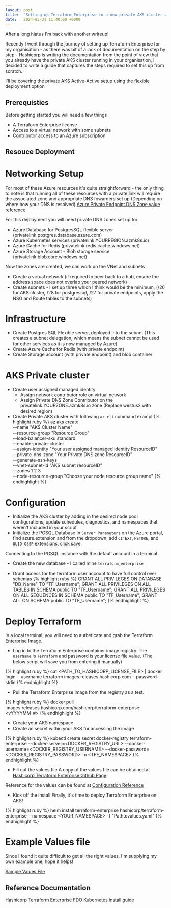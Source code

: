 ```yaml
---
layout: post
title:  "Setting up Terraform Enterprise in a new private AKS cluster with the new Flexible Deployment Option"
date:   2024-05-31 11:40:00 +0000
---
```

After a long hiatus I'm back with another writeup!

Recently I went through the journey of setting up Terraform Enterprise for my organisation - as there was bit of a lack of documentation on the step by step - Hashicorp is writing the documentation from the point of view that you already have the private AKS cluster running in your organisation, I decided to write a guide that captures the steps required to set this up from scratch.

I'll be covering the private AKS Active-Active setup using the flexible deployment option

## Prerequisties

Before getting started you will need a few things

- A Terraform Enterprise license
- Access to a virtual network with some subnets
- Contributor access to an Azure subscription


## Resouce Deployment
# Networking Setup

For most of these Azure resources it's quite straightforward - the only thing to note is that running all of these resources with a private link will require the associated zone and appropriate DNS fowarders set up (Depending on where how your DNS is resolved)
[Azure Private Endpoint DNS Zone value reference]

For this deployment you will need private DNS zones set up for 

- Azure Database for PostgresSQL flexible server (privatelink.postgres.database.azure.com)
- Azure Kubernetes services (privatelink.YOURREGION.azmk8s.io)
- Azure Cache for Redis (privatelink.redis.cache.windows.net)
- Azure Storage Account - Blob storage service (privatelink.blob.core.windows.net)

Now the zones are created, we can work on the VNet and subnets

- Create a virtual network (if required to peer back to a hub, ensure the address space does not overlap your peered network)
- Create subnets - I set up three which I think would be the minimum, 
(/26 for AKS cluster, /28 for postgressql, /27 for private endpoints, apply the NSG and Route tables to the subnets)

# Infrastructure
- Create Postgres SQL Flexible server, deployed into the subnet (This creates a subnet delegation, which means the subnet cannot be used for other services as it is now managed by Azure)
- Create Azure Cache for Redis (with private endpoint)
- Create Storage account (with private endpoint) and blob container

# AKS Private cluster 
- Create user assigned managed identity
    - Assign network contributor role on virtual network
    - Assign Private DNS Zone Contributor on the privatelink.YOURZONE.azmk8s.io zone (Replace westus2 with desired region)
- Create Private AKS cluster with following `az cli` command exampl
{% highlight ruby %}
az aks create \
    --name "AKS Cluster Name" \
    --resource-group "Resource Group" \
    --load-balancer-sku standard \
    --enable-private-cluster \
    --assign-identity "Your user assigned managed identity ResourceID" \
    --private-dns-zone "Your Private DNS zone ResourceID" \
    --generate-ssh-keys \
    --vnet-subnet-id "AKS subnet resourceID" \
    --zones 1 2 3 \
    --node-resource-group "Choose your node resource group name"
{% endhighlight %}

# Configuration 
- Initialize the AKS cluster by adding in the desired node pool configurations, update schedules, diagnostics, and namespaces that weren't included in your script
- Initialize the PGSQL Database 
In `Server Parameters` on the Azure portal, find azure.extension and from the dropdown, add `CITEXT`, `HSTORE`, and `UUID-OSSP` extensions, click save.

Connecting to the PGSQL instance with the default account in a terminal

- Create the new database - I called mine `terraform_enterprise`

- Grant access for the terraform user account to have full control over schemas
{% highlight ruby %}
GRANT ALL PRIVILEGES ON DATABASE "DB_Name" TO "TF_Username";
GRANT ALL PRIVILEGES ON ALL TABLES IN SCHEMA public TO "TF_Username";
GRANT ALL PRIVILEGES ON ALL SEQUENCES IN SCHEMA public TO "TF_Username";
GRANT ALL ON SCHEMA public TO "TF_Username";
{% endhighlight %}

# Deploy Terraform
In a local terminal, you will need to autheticate and grab the Terraform Enterprise Image. 

- Log in to the Terraform Enterprise container image registry.
The `UserName` is `Terraform` and password is your license file value. (The below script will save you from entering it manually)

{% highlight ruby %}
cat <PATH_TO_HASHICORP_LICENSE_FILE> |  docker login --username terraform images.releases.hashicorp.com --password-stdin
{% endhighlight %}

- Pull the Terraform Enterprise image from the registry as a test.

{% highlight ruby %}
docker pull images.releases.hashicorp.com/hashicorp/terraform-enterprise:<vYYYYMM-#>
{% endhighlight %}

- Create your AKS namespace 
- Create an secret within your AKS for accessing the image 

{% highlight ruby %}
kubectl create secret docker-registry terraform-enterprise --docker-server=<DOCKER_REGISTRY_URL> --docker-username=<DOCKER_REGISTRY_USERNAME> --docker-password=<DOCKER_REGISTRY_PASSWORD>  -n <TFE_NAMESPACE>
{% endhighlight %}

- Fill out the values file
A copy of the values file can be obtained at [Hashicorp Terraform Enterprise Github Page]

Reference for the values can be found at [Configuration Reference]

- Kick off the install
Finally, it's time to deploy Terraform Enterprise on AKS!

{% highlight ruby %}
helm install terraform-enterprise hashicorp/terraform-enterprise --namespace <YOUR_NAMESPACE> -f "Pathtovalues.yaml"
{% endhighlight %}


# Example Values file

Since I found it quite difficult to get all the right values, I'm supplying my own example one, hope it helps!

[Sample Values File]


## Reference Documentation

[Hashicorp Terraform Enterprise FDO Kubernetes install guide]

[Hashicorp Terraform Enterprise FDO Kubernetes install guide]: https://developer.hashicorp.com/terraform/enterprise/flexible-deployments/install/kubernetes/install
[Configuration Reference]: https://developer.hashicorp.com/terraform/enterprise/flexible-deployments/install/configuration
[Sample Values File]: https://gist.github.com/RawPatty/ec880f0962f534ea5866511f208ab4a3
[Hashicorp Terraform Enterprise Github Page]: https://github.com/hashicorp/terraform-enterprise-helm/blob/main/values.yaml 
[Azure Private Endpoint DNS Zone value reference]: https://learn.microsoft.com/en-us/azure/private-link/private-endpoint-dns
